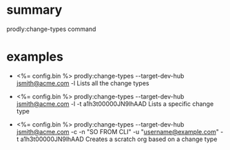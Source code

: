 # summary

prodly:change-types command

# examples

- <%= config.bin %> prodly:change-types --target-dev-hub jsmith@acme.com -l
  Lists all the change types

- <%= config.bin %> prodly:change-types --target-dev-hub jsmith@acme.com -l -t a1h3t00000JN9lhAAD
  Lists a specific change type

- <%= config.bin %> prodly:change-types --target-dev-hub jsmith@acme.com -c -n "SO FROM CLI" -u "username@example.com" -t a1h3t00000JN9lhAAD
  Creates a scratch org based on a change type
